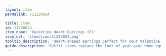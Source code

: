 ```yaml
---
layout: item
permalink: /11220024

title: Item
id: 11220024
item_name: 'Valentine Heart Earrings (F)'
icon_url: 'item/icon/11220024.png'
tooltip_description: 'Heart-shaped earrings perfect for your Valentine.'
guide_description: 'Outfit items replace the look of your gear when equipped.'
---
```

